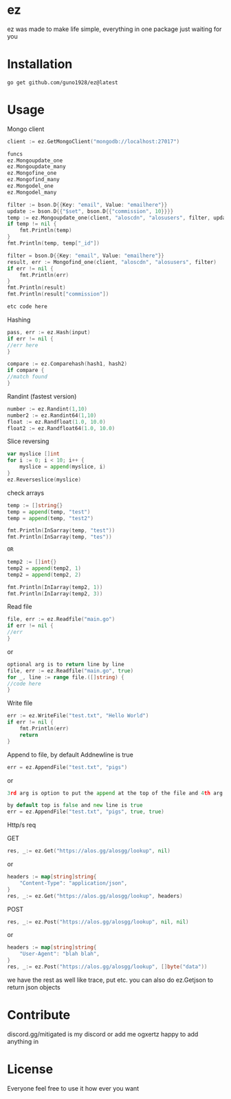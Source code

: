 
# ez

ez was made to make life simple, everything in one package just waiting for you

# Installation



```shell
go get github.com/guno1928/ez@latest
```


# Usage

Mongo client
```go
client := ez.GetMongoClient("mongodb://localhost:27017")

funcs
ez.Mongoupdate_one
ez.Mongoupdate_many
ez.Mongofine_one
ez.Mongofind_many
ez.Mongodel_one
ez.Mongodel_many

filter := bson.D{{Key: "email", Value: "emailhere"}}
update := bson.D{{"$set", bson.D{{"commission", 10}}}}
temp := ez.Mongoupdate_one(client, "aloscdn", "alosusers", filter, update)
if temp != nil {
    fmt.Println(temp)
}
fmt.Println(temp, temp["_id"])

filter = bson.D{{Key: "email", Value: "emailhere"}}
result, err := Mongofind_one(client, "aloscdn", "alosusers", filter)
if err != nil {
    fmt.Println(err)
}
fmt.Println(result)
fmt.Println(result["commission"])

etc code here
   ```

Hashing
```go
pass, err := ez.Hash(input)
if err != nil {
//err here
}

compare := ez.Comparehash(hash1, hash2)
if compare {
//match found
}
```

Randint (fastest version)
```go
number := ez.Randint(1,10)
number2 := ez.Randint64(1,10)
float := ez.Randfloat(1.0, 10.0)
float2 := ez.Randfloat64(1.0, 10.0)
```

Slice reversing 
```go
var myslice []int
for i := 0; i < 10; i++ {
    myslice = append(myslice, i)
}
ez.Reverseslice(myslice)

```
check arrays
```go
temp := []string{}
temp = append(temp, "test")
temp = append(temp, "test2")

fmt.Println(InSarray(temp, "test"))
fmt.Println(InSarray(temp, "tes"))

OR

temp2 := []int{}
temp2 = append(temp2, 1)
temp2 = append(temp2, 2)

fmt.Println(InIarray(temp2, 1))
fmt.Println(InIarray(temp2, 3))
```


Read file
```go
file, err := ez.Readfile("main.go")
if err != nil {
//err
}
```
or 
```go
optional arg is to return line by line
file, err := ez.Readfile("main.go", true)
for _, line := range file.([]string) {
//code here
}
```
Write file
```go
err := ez.WriteFile("test.txt", "Hello World")
if err != nil {
	fmt.Println(err)
	return
}
```
Append to file, by default Addnewline is true
```go
err = ez.AppendFile("test.txt", "pigs")
```
or 
```go
3rd arg is option to put the append at the top of the file and 4th arg is to add a new line or not

by default top is false and new line is true
err = ez.AppendFile("test.txt", "pigs", true, true)
```

Http/s req

GET
```go
res, _:= ez.Get("https://alos.gg/alosgg/lookup", nil)
```
or 
```go
headers := map[string]string{
	"Content-Type": "application/json",
}
res, _:= ez.Get("https://alos.gg/alosgg/lookup", headers)
```
POST
```go
res, _:= ez.Post("https://alos.gg/alosgg/lookup", nil, nil)
```
or 
```go
headers := map[string]string{
	"User-Agent": "blah blah",
}
res, _:= ez.Post("https://alos.gg/alosgg/lookup", []byte("data"))
```
we have the rest as well like trace, put etc. you can also do ez.Getjson to return json objects




# Contribute

discord.gg/mitigated is my discord or add me ogxertz happy to add anything in


# License

Everyone feel free to use it how ever you want

